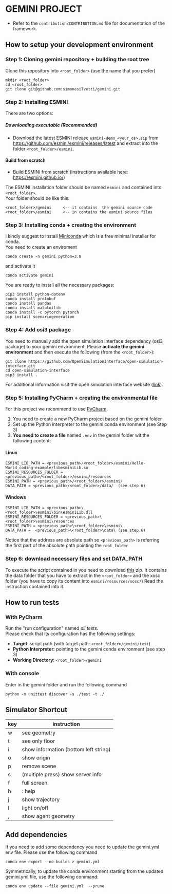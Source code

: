 # GEMINI PROJECT

- Refer to the `contribution/CONTRIBUTION.md` file for documentation of the framework. 
## How to setup your development environment

### Step 1: Cloning gemini repository + building the root tree

Clone this repository into ```<root_folder>``` (use the name that you prefer)

```commandline
mkdir <root_folder>
cd <root_folder>
git clone git@github.com:simonesilvetti/gemini.git
```

### Step 2: Installing ESMINI

There are two options:

##### Downloading executable (**Recommended**)
- Download the latest ESMINI release ```esmini-demo_<your_os>.zip``` from https://github.com/esmini/esmini/releases/latest and extract into the folder `<root_folder>/esmini`.

#### Build from scratch
- Build ESMINI from scratch (instructions available here: https://esmini.github.io/)

The ESMINI installation folder should be named ```esmini``` and contained into ```<root_folder>```.\
Your folder should be like this:

```commandline
<root_folder>/gemini     <-- it contains  the gemini source code
<root_folder>/esmini     <-- in contains the esmini source files
```

### Step 3: Installing conda + creating the environment

I kindly suggest to install [Miniconda](https://docs.conda.io/en/latest/miniconda.html) which is a free minimal
installer for conda.\
You need to create an enviroment

```commandline
conda create -n gemini python=3.8 
```

and activate it

```commandline
conda activate gemini
```

You are ready to install all the necessary packages:

```commandline
pip3 install python-dotenv
conda install protobuf 
conda install pandas 
conda install matplotlib
conda install -c pytorch pytorch 
pip install scenariogeneration
```

### Step 4: Add osi3 package

You need to manually add the open simulation interface dependency (osi3 package) to your gemini environment.
Please **activate the gemini environment** and then execute the following (from the `<root_folder>`):

```commandline
git clone https://github.com/OpenSimulationInterface/open-simulation-interface.git
cd open-simulation-interface
pip3 install . 
```

For additional information visit the open simulation interface
website ([link](https://opensimulationinterface.github.io/open-simulation-interface/)).

[//]: # (#### python-dotenv & scenariogeneration)

[//]: # ()
[//]: # (```commandline)

[//]: # (pip3 install python-dotenv )

[//]: # (pip3 install scenariogeneration)

[//]: # (```)

### Step 5: Installing PyCharm + creating the environmental file

For this project we recommend to use [PyCharm](https://www.jetbrains.com/pycharm/).

1. You need to create a new PyCharm project based on the gemini folder
2. Set up the Python interpreter to the gemini conda environment (see Step 3)
3. **You need to create a file** named ```.env``` in the gemini folder wit the following content:

#### Linux

```commandline
ESMINI_LIB_PATH = <previous_path>/<root_folder>/esmini/Hello-World_coding-example/libesminiLib.so
ESMINI_RESOURCES_FOLDER = <previous_path>/<root_folder>/esmini/resources
ESMINI_PATH = <previous_path>/<root_folder>/esmini/
DATA_PATH = <previous_path>/<root_folder>/data/  (see step 6)
```

#### Windows

```commandline
ESMINI_LIB_PATH = <previous_path>\<root_folder>\esmini\bin\esminiLib.dll
ESMINI_RESOURCES_FOLDER = <previous_path>\<root_folder>\esmini\resources
ESMINI_PATH = <previous_path>\<root_folder>\esmini\
DATA_PATH =  <previous_path>\<root_folder>\data\ (see step 6)
```

Notice that the address are absolute path so ```<previous_path>``` is referring the first part of the absolute path
pointing the ```root_folder```

### Step 6: download necessary files and set DATA_PATH
To execute the script contained in  you need to download [this](https://github.com/ESTECO-SPA/gemini/blob/main/contribution/analysis/data.zip) zip. 
It contains the data folder that you have to extract in the `<root_folder>` and the xosc folder (you have to copy its content into `esmini/resources/xosc/`)
Read the instruction contained into it. 

## How to run tests

### With PyCharm

Run the "run configuration" named _all tests_.\
Please check that its configuration has the following settings:

- **Target**: script path (with target path: ```<root_folder>/gemini/test```)
- **Python Interpreter:** pointing to the gemini conda environment (see step 3)
- **Working Directory**: ```<root_folder>/gemini```

### With console

Enter in the gemini folder and run the following command 

```commandline
python -m unittest discover -s ./test -t ./
```

## Simulator Shortcut

| key | instruction                           |
|-----|---------------------------------------|
| w   | see geometry                          |
| t   | see only floor                        |
| i   | show information (bottom left string) |
| o   | show origin                           |
| p   | remove scene                          |
| s   | (multiple press) show server info     |
| f   | full screen                           |
| h   | : help                                |
| j   | show trajectory                       |
| l   | light on/off                          |
| ,   | show agent geometry                   |

## Add dependencies
If you need to add some dependency you need to update the gemini.yml env file.
Please use the following command
```commandline
conda env export --no-builds > gemini.yml
```
Symmetrically, to update the conda environment starting from the updated gemini.yml 
file, use the following command:
```commandline
conda env update --file gemini.yml  --prune
```
